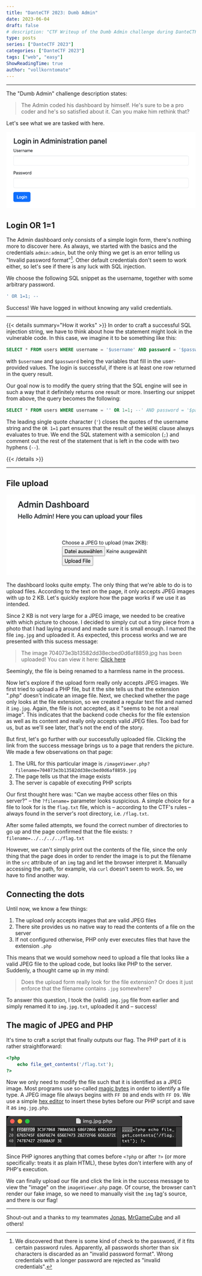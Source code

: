 ```yaml
---
title: "DanteCTF 2023: Dumb Admin"
date: 2023-06-04
draft: false
# description: "CTF Writeup of the Dumb Admin challenge during DanteCTF 2023"
type: posts
series: ["DanteCTF 2023"]
categories: ["DanteCTF 2023"]
tags: ["web", "easy"]
ShowReadingTime: true
author: "vollkorntomate"
---
```

---

The "Dumb Admin" challenge description states:

> The Admin coded his dashboard by himself. He's sure to be a pro coder and he's so satisfied about it. Can you make him rethink that?

Let's see what we are tasked with here.

![A simple login form](login-form.png)

## Login OR 1=1

The Admin dashboard only consists of a simple login form, there's nothing more to discover here. As always, we started with the basics and the credentials `admin:admin`, but the only thing we get is an error telling us "Invalid password format"[^1]. Other default credentials don't seem to work either, so let's see if there is any luck with SQL injection.

We choose the following SQL snippet as the username, together with some arbitrary password.
```sql
' OR 1=1; --
```

Success! We have logged in without knowing any valid credentials.

---
{{< details summary="How it works" >}}
In order to craft a successful SQL injection string, we have to think about how the statement might look in the vulnerable code. In this case, we imagine it to be something like this:
```sql
SELECT * FROM users WHERE username = '$username' AND password = '$password';
```
with `$username` and `$password` being the variables that fill in the user-provided values. The login is successful, if there is at least one row returned in the query result.

Our goal now is to modify the query string that the SQL engine will see in such a way that it definitely returns one result or more. Inserting our snippet from above, the query becomes the following:
```sql
SELECT * FROM users WHERE username = '' OR 1=1; --' AND password = '$password';
```
The leading single quote character (`'`) closes the quotes of the username string and the `OR 1=1` part ensures that the result of the `WHERE` clause always evaluates to true. We end the SQL statement with a semicolon (`;`) and comment out the rest of the statement that is left in the code with two hyphens (`--`).


{{< /details >}}

---

## File upload

![The dashboard with the ability to upload JPEG files](dashboard.png)

The dashboard looks quite empty. The only thing that we're able to do is to upload files. According to the text on the page, it only accepts JPEG images with up to 2 KB. Let's quickly explore how the page works if we use it as intended.

Since 2 KB is not very large for a JPEG image, we needed to be creative with which picture to choose. I decided to simply cut out a tiny piece from a photo that I had laying around and made sure it is small enough. I named the file `img.jpg` and uploaded it. As expected, this process works and we are presented with this sucess message:

> The image 704073e3b13582dd38ecbed0d6af8859.jpg has been uploaded!
You can view it here: [Click here]()

Seemingly, the file is being renamed to a harmless name in the process.

Now let's explore if the upload form really only accepts JPEG images. We first tried to upload a PHP file, but it the site tells us that the extension ".php" doesn't indicate an image file. Next, we checked whether the page only looks at the file extension, so we created a regular text file and named it `img.jpg`. Again, the file is not accepted, as it "seems to be not a real image". This indicates that the backend code checks for the file extension as well as its content and really only accepts valid JPEG files. Too bad for us, but as we'll see later, that's not the end of the story.

But first, let's go further with our successfully uploaded file. Clicking the link from the success message brings us to a page that renders the picture. We made a few observations on that page:
1. The URL for this particular image is `/imageViewer.php?filename=704073e3b13582dd38ecbed0d6af8859.jpg`
2. The page tells us that the image exists
3. The server is capable of executing PHP scripts

Our first thought here was: "Can we maybe access other files on this server?" – the `?filename=` parameter looks suspicious. A simple choice for a file to look for is the `flag.txt` file, which is – according to the CTF's rules – always found in the server's root directory, i.e. `/flag.txt`.

After some failed attempts, we found the correct number of directories to go up and the page confirmed that the file exists: `?filename=../../../../flag.txt`

However, we can't simply print out the contents of the file, since the only thing that the page does in order to render the image is to put the filename in the `src` attribute of an `img` tag and let the browser interpret it. Manually accessing the path, for example, via `curl` doesn't seem to work. So, we have to find another way.

## Connecting the dots

Until now, we know a few things:
1. The upload only accepts images that are valid JPEG files
2. There site provides us no native way to read the contents of a file on the server
3. If not configured otherwise, PHP only ever executes files that have the extension `.php`

This means that we would somehow need to upload a file that looks like a valid JPEG file to the upload code, but looks like PHP to the server. Suddenly, a thought came up in my mind:

> Does the upload form really look for the file extension? Or does it just enforce that the filename contains `.jpg` somewhere?

To answer this question, I took the (valid) `img.jpg` file from earlier and simply renamed it to `img.jpg.txt`, uploaded it and – success!

## The magic of JPEG and PHP

It's time to craft a script that finally outputs our flag. The PHP part of it is rather straightforward:
```php
<?php
    echo file_get_contents('/flag.txt');
?>
```

Now we only need to modify the file such that it is identified as a JPEG image. Most programs use so-called [magic bytes](https://en.wikipedia.org/wiki/Magic_number_(programming)#In_files) in order to identify a file type. A JPEG image file always begins with `FF D8` and ends with `FF D9`. We use a simple [hex editor](https://github.com/HexFiend/HexFiend) to insert these bytes before our PHP script and save it as `img.jpg.php`.

![The entire PHP script to output the flag](hex.png)

Since PHP ignores anything that comes before `<?php` or after `?>` (or more specifically: treats it as plain HTML), these bytes don't interfere with any of PHP's execution.

We can finally upload our file and click the link in the success message to view the "image" on the `imageViewer.php` page. Of course, the browser can't render our fake image, so we need to manually visit the `img` tag's source, and there is our flag!

---
Shout-out and a thanks to my teammates [Jonas](https://github.com/jonas-hoebenreich/), [MrGameCube](https://github.com/mrgamecube) and all others!

[^1]: We discovered that there is some kind of check to the password, if it fits certain password rules. Apparently, all passwords shorter than six characters is discarded as an "invalid password format". Wrong credentials with a longer password are rejected as "invalid credentials".